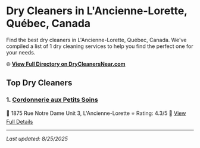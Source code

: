 # Dry Cleaners in L'Ancienne-Lorette, Québec, Canada

Find the best dry cleaners in L'Ancienne-Lorette, Québec, Canada. We've compiled a list of 1 dry cleaning services to help you find the perfect one for your needs.

🌐 **[View Full Directory on DryCleanersNear.com](https://drycleanersnear.com/city/Canada/Qu%C3%A9bec/L'Ancienne-Lorette)**

## Top Dry Cleaners

### 1. [Cordonnerie aux Petits Soins](https://drycleanersnear.com/dryCleaner/68a7d02b606e51ce7f21a0a8/cordonnerie-aux-petits-soins)
📍 1875 Rue Notre Dame Unit 3, L'Ancienne-Lorette
⭐ Rating: 4.3/5
🔗 [View Full Details](https://drycleanersnear.com/dryCleaner/68a7d02b606e51ce7f21a0a8/cordonnerie-aux-petits-soins)


---

*Last updated: 8/25/2025*
